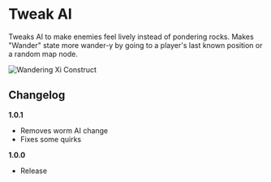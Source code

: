 # Tweak AI

Tweaks AI to make enemies feel lively instead of pondering rocks. Makes "Wander" state more wander-y by going to a player's last known position or a random map node.

![Wandering Xi Construct](https://i.imgur.com/hy5weGd.gif)

## Changelog

**1.0.1**

- Removes worm AI change
- Fixes some quirks

**1.0.0**

- Release
